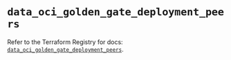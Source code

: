 # `data_oci_golden_gate_deployment_peers`

Refer to the Terraform Registry for docs: [`data_oci_golden_gate_deployment_peers`](https://registry.terraform.io/providers/hashicorp/oci/7.19.0/docs/data-sources/golden_gate_deployment_peers).
